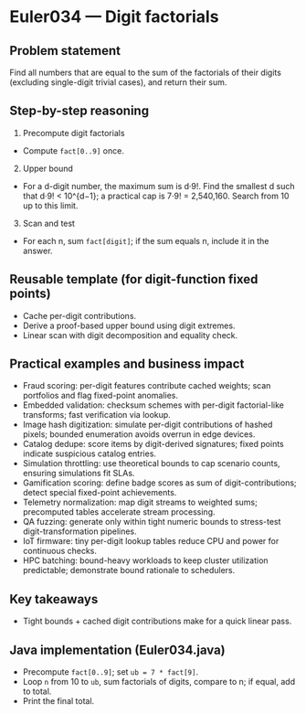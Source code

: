 # Euler034 — Digit factorials

## Problem statement

Find all numbers that are equal to the sum of the factorials of their digits (excluding single-digit trivial cases), and return their sum.

## Step-by-step reasoning

1) Precompute digit factorials
- Compute `fact[0..9]` once.

2) Upper bound
- For a d-digit number, the maximum sum is d·9!. Find the smallest d such that d·9! < 10^{d−1}; a practical cap is 7·9! = 2,540,160. Search from 10 up to this limit.

3) Scan and test
- For each n, sum `fact[digit]`; if the sum equals n, include it in the answer.

## Reusable template (for digit-function fixed points)

- Cache per-digit contributions.
- Derive a proof-based upper bound using digit extremes.
- Linear scan with digit decomposition and equality check.

## Practical examples and business impact

- Fraud scoring: per-digit features contribute cached weights; scan portfolios and flag fixed-point anomalies.
- Embedded validation: checksum schemes with per-digit factorial-like transforms; fast verification via lookup.
- Image hash digitization: simulate per-digit contributions of hashed pixels; bounded enumeration avoids overrun in edge devices.
- Catalog dedupe: score items by digit-derived signatures; fixed points indicate suspicious catalog entries.
- Simulation throttling: use theoretical bounds to cap scenario counts, ensuring simulations fit SLAs.
- Gamification scoring: define badge scores as sum of digit-contributions; detect special fixed-point achievements.
- Telemetry normalization: map digit streams to weighted sums; precomputed tables accelerate stream processing.
- QA fuzzing: generate only within tight numeric bounds to stress-test digit-transformation pipelines.
- IoT firmware: tiny per-digit lookup tables reduce CPU and power for continuous checks.
- HPC batching: bound-heavy workloads to keep cluster utilization predictable; demonstrate bound rationale to schedulers.

## Key takeaways

- Tight bounds + cached digit contributions make for a quick linear pass.

## Java implementation (Euler034.java)

- Precompute `fact[0..9]`; set `ub = 7 * fact[9]`.
- Loop `n` from 10 to `ub`, sum factorials of digits, compare to n; if equal, add to total.
- Print the final total.
